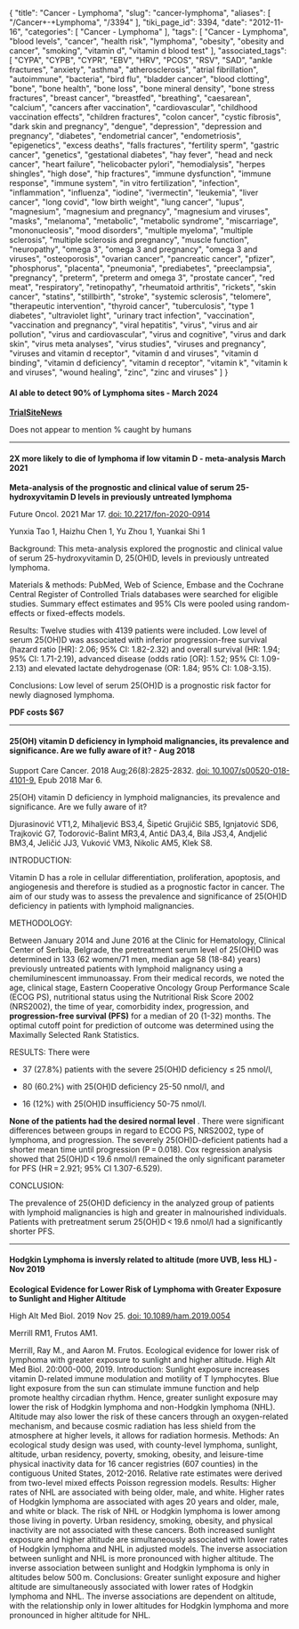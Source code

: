 {
    "title": "Cancer - Lymphoma",
    "slug": "cancer-lymphoma",
    "aliases": [
        "/Cancer+-+Lymphoma",
        "/3394"
    ],
    "tiki_page_id": 3394,
    "date": "2012-11-16",
    "categories": [
        "Cancer - Lymphoma"
    ],
    "tags": [
        "Cancer - Lymphoma",
        "blood levels",
        "cancer",
        "health risk",
        "lymphoma",
        "obesity",
        "obesity and cancer",
        "smoking",
        "vitamin d",
        "vitamin d blood test"
    ],
    "associated_tags": [
        "CYPA",
        "CYPB",
        "CYPR",
        "EBV",
        "HRV",
        "PCOS",
        "RSV",
        "SAD",
        "ankle fractures",
        "anxiety",
        "asthma",
        "atherosclerosis",
        "atrial fibrillation",
        "autoimmune",
        "bacteria",
        "bird flu",
        "bladder cancer",
        "blood clotting",
        "bone",
        "bone health",
        "bone loss",
        "bone mineral density",
        "bone stress fractures",
        "breast cancer",
        "breastfed",
        "breathing",
        "caesarean",
        "calcium",
        "cancers after vaccination",
        "cardiovascular",
        "childhood vaccination effects",
        "children fractures",
        "colon cancer",
        "cystic fibrosis",
        "dark skin and pregnancy",
        "dengue",
        "depression",
        "depression and pregnancy",
        "diabetes",
        "endometrial cancer",
        "endometriosis",
        "epigenetics",
        "excess deaths",
        "falls fractures",
        "fertility sperm",
        "gastric cancer",
        "genetics",
        "gestational diabetes",
        "hay fever",
        "head and neck cancer",
        "heart failure",
        "helicobacter pylori",
        "hemodialysis",
        "herpes shingles",
        "high dose",
        "hip fractures",
        "immune dysfunction",
        "immune response",
        "immune system",
        "in vitro fertilization",
        "infection",
        "inflammation",
        "influenza",
        "iodine",
        "ivermectin",
        "leukemia",
        "liver cancer",
        "long covid",
        "low birth weight",
        "lung cancer",
        "lupus",
        "magnesium",
        "magnesium and pregnancy",
        "magnesium and viruses",
        "masks",
        "melanoma",
        "metabolic",
        "metabolic syndrome",
        "miscarriage",
        "mononucleosis",
        "mood disorders",
        "multiple myeloma",
        "multiple sclerosis",
        "multiple sclerosis and pregnancy",
        "muscle function",
        "neuropathy",
        "omega 3",
        "omega 3 and pregnancy",
        "omega 3 and viruses",
        "osteoporosis",
        "ovarian cancer",
        "pancreatic cancer",
        "pfizer",
        "phosphorus",
        "placenta",
        "pneumonia",
        "prediabetes",
        "preeclampsia",
        "pregnancy",
        "preterm",
        "preterm and omega 3",
        "prostate cancer",
        "red meat",
        "respiratory",
        "retinopathy",
        "rheumatoid arthritis",
        "rickets",
        "skin cancer",
        "statins",
        "stillbirth",
        "stroke",
        "systemic sclerosis",
        "telomere",
        "therapeutic intervention",
        "thyroid cancer",
        "tuberculosis",
        "type 1 diabetes",
        "ultraviolet light",
        "urinary tract infection",
        "vaccination",
        "vaccination and pregnancy",
        "viral hepatitis",
        "virus",
        "virus and air pollution",
        "virus and cardiovascular",
        "virus and cognitive",
        "virus and dark skin",
        "virus meta analyses",
        "virus studies",
        "viruses and pregnancy",
        "viruses and vitamin d receptor",
        "vitamin d and viruses",
        "vitamin d binding",
        "vitamin d deficiency",
        "vitamin d receptor",
        "vitamin k",
        "vitamin k and viruses",
        "wound healing",
        "zinc",
        "zinc and viruses"
    ]
}


#### AI able to detect 90% of Lymphoma sites - March 2024

 **[TrialSiteNews](https://www.trialsitenews.com/a/ai-detects-90-of-lymphatic-cancer-cases-introducing-lars-or-lymphoma-artificial-reader-system-6cb21bf8)** 

Does not appear to mention % caught by humans

---

#### 2X more likely to die of lymphoma if low vitamin D - meta-analysis March 2021

 **Meta-analysis of the prognostic and clinical value of serum 25-hydroxyvitamin D levels in previously untreated lymphoma** 

Future Oncol. 2021 Mar 17. [doi: 10.2217/fon-2020-0914](https://doi.org/10.2217/fon-2020-0914)

Yunxia Tao 1, Haizhu Chen 1, Yu Zhou 1, Yuankai Shi 1

Background: This meta-analysis explored the prognostic and clinical value of serum 25-hydroxyvitamin D, 25(OH)D, levels in previously untreated lymphoma. 

Materials & methods: PubMed, Web of Science, Embase and the Cochrane Central Register of Controlled Trials databases were searched for eligible studies. Summary effect estimates and 95% CIs were pooled using random-effects or fixed-effects models. 

Results: Twelve studies with 4139 patients were included. Low level of serum 25(OH)D was associated with inferior progression-free survival (hazard ratio <span>[HR]</span>: 2.06; 95% CI: 1.82-2.32) and overall survival (HR: 1.94; 95% CI: 1.71-2.19), advanced disease (odds ratio <span>[OR]</span>: 1.52; 95% CI: 1.09-2.13) and elevated lactate dehydrogenase (OR: 1.84; 95% CI: 1.08-3.15).

Conclusions: Low level of serum 25(OH)D is a prognostic risk factor for newly diagnosed lymphoma.

 **PDF costs $67** 

---

#### 25(OH) vitamin D deficiency in lymphoid malignancies, its prevalence and significance. Are we fully aware of it? - Aug 2018

Support Care Cancer. 2018 Aug;26(8):2825-2832. [doi: 10.1007/s00520-018-4101-9.](https://doi.org/10.1007/s00520-018-4101-9.) Epub 2018 Mar 6.

25(OH) vitamin D deficiency in lymphoid malignancies, its prevalence and significance. Are we fully aware of it?

Djurasinović VT1,2, Mihaljević BS3,4, Šipetić Grujičić SB5, Ignjatović SD6, Trajković G7, Todorović-Balint MR3,4, Antić DA3,4, Bila JS3,4, Andjelić BM3,4, Jeličić JJ3, Vuković VM3, Nikolic AM5, Klek S8.

INTRODUCTION:

Vitamin D has a role in cellular differentiation, proliferation, apoptosis, and angiogenesis and therefore is studied as a prognostic factor in cancer. The aim of our study was to assess the prevalence and significance of 25(OH)D deficiency in patients with lymphoid malignancies.

METHODOLOGY:

Between January 2014 and June 2016 at the Clinic for Hematology, Clinical Center of Serbia, Belgrade, the pretreatment serum level of 25(OH)D was determined in 133 (62 women/71 men, median age 58 (18-84) years) previously untreated patients with lymphoid malignancy using a chemiluminescent immunoassay. From their medical records, we noted the age, clinical stage, Eastern Cooperative Oncology Group Performance Scale (ECOG PS), nutritional status using the Nutritional Risk Score 2002 (NRS2002), the time of year, comorbidity index, progression, and **progression-free survival (PFS)**  for a median of 20 (1-32) months. The optimal cutoff point for prediction of outcome was determined using the Maximally Selected Rank Statistics.

RESULTS: There were 

* 37 (27.8%) patients with the severe 25(OH)D deficiency ≤ 25 nmol/l, 

* 80 (60.2%) with 25(OH)D deficiency 25-50 nmol/l, and 

* 16 (12%) with 25(OH)D insufficiency 50-75 nmol/l. 

 **None of the patients had the desired normal level** . There were significant differences between groups in regard to ECOG PS, NRS2002, type of lymphoma, and progression. The severely 25(OH)D-deficient patients had a shorter mean time until progression (P = 0.018). Cox regression analysis showed that 25(OH)D < 19.6 nmol/l remained the only significant parameter for PFS (HR = 2.921; 95% CI 1.307-6.529).

CONCLUSION:

The prevalence of 25(OH)D deficiency in the analyzed group of patients with lymphoid malignancies is high and greater in malnourished individuals. Patients with pretreatment serum 25(OH)D < 19.6 nmol/l had a significantly shorter PFS.

---

#### Hodgkin Lymphoma is inversly related to altitude (more UVB, less HL) - Nov 2019

 **Ecological Evidence for Lower Risk of Lymphoma with Greater Exposure to Sunlight and Higher Altitude** 

High Alt Med Biol. 2019 Nov 25. [doi: 10.1089/ham.2019.0054](https://doi.org/10.1089/ham.2019.0054)

Merrill RM1, Frutos AM1.

Merrill, Ray M., and Aaron M. Frutos. Ecological evidence for lower risk of lymphoma with greater exposure to sunlight and higher altitude. High Alt Med Biol. 20:000-000, 2019. Introduction: Sunlight exposure increases vitamin D-related immune modulation and motility of T lymphocytes. Blue light exposure from the sun can stimulate immune function and help promote healthy circadian rhythm. Hence, greater sunlight exposure may lower the risk of Hodgkin lymphoma and non-Hodgkin lymphoma (NHL). Altitude may also lower the risk of these cancers through an oxygen-related mechanism, and because cosmic radiation has less shield from the atmosphere at higher levels, it allows for radiation hormesis. Methods: An ecological study design was used, with county-level lymphoma, sunlight, altitude, urban residency, poverty, smoking, obesity, and leisure-time physical inactivity data for 16 cancer registries (607 counties) in the contiguous United States, 2012-2016. Relative rate estimates were derived from two-level mixed effects Poisson regression models. Results: Higher rates of NHL are associated with being older, male, and white. Higher rates of Hodgkin lymphoma are associated with ages 20 years and older, male, and white or black. The risk of NHL or Hodgkin lymphoma is lower among those living in poverty. Urban residency, smoking, obesity, and physical inactivity are not associated with these cancers. Both increased sunlight exposure and higher altitude are simultaneously associated with lower rates of Hodgkin lymphoma and NHL in adjusted models. The inverse association between sunlight and NHL is more pronounced with higher altitude. The inverse association between sunlight and Hodgkin lymphoma is only in altitudes below 500 m. Conclusions: Greater sunlight exposure and higher altitude are simultaneously associated with lower rates of Hodgkin lymphoma and NHL. The inverse associations are dependent on altitude, with the relationship only in lower altitudes for Hodgkin lymphoma and more pronounced in higher altitude for NHL.